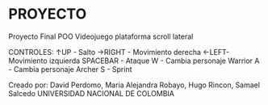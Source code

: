 # PROYECTO
Proyecto Final POO
Videojuego plataforma scroll lateral

CONTROLES:
↑UP - Salto
→RIGHT - Movimiento derecha
←LEFT- Movimiento izquierda
SPACEBAR - Ataque
W - Cambia personaje Warrior
A - Cambia personaje Archer
S - Sprint

Creado por:
David Perdomo, Maria Alejandra Robayo, Hugo Rincon, Samael Salcedo
UNIVERSIDAD NACIONAL DE COLOMBIA
